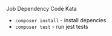 Job Dependency Code Kata


- `composer install` - install depencies
- `composer test` - run jest tests
